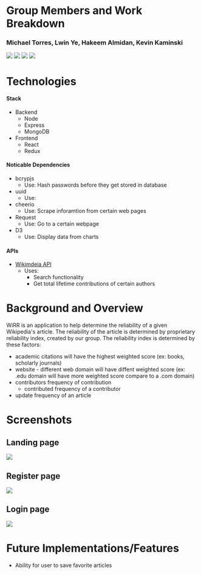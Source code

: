 # Group Members and Work Breakdown
### Michael Torres, Lwin Ye, Hakeem Almidan, Kevin Kaminski

<a href="https://www.mongodb.com/"><img src="https://img.shields.io/badge/Powered%20by-MongoDB-green.svg"/></a>
<a href="#"><img src="https://img.shields.io/badge/Powered%20by-JavaScript-orange.svg"/></a>
<a href="#"><img src="https://img.shields.io/badge/Powered%20by-React/Redux-blue.svg"></a>
<a href="https://github.com"><img src="https://img.shields.io/badge/Hosted%20on-GitHub-brightgreen.svg"/></a>
# Technologies
#### Stack
- Backend
  - Node
  - Express
  - MongoDB
- Frontend
  - React
  - Redux
#### Noticable Dependencies
- bcrypjs
  - Use: Hash passwords before they get stored in database
- uuid
  - Use: 
- cheerio
  - Use: Scrape inforamtion from certain web pages
- Request
  - Use: Go to a certain webpage
- D3
  - Use: Display data from charts
#### APIs
- [Wikimdeia API](https://www.mediawiki.org/wiki/API:Main_page)
  - Uses: 
    - Search functionality
    - Get total lifetime contributions of certain authors
    
# Background and Overview
WiRR is an application to help determine the reliability of a given Wikipedia's article. The reliability of the article is determined by proprietary reliability index, created by our group. The reliability index is determined by these factors:

  - academic citations will have the highest weighted score (ex: books, scholarly journals)
  - website - different web domain will have diffent weighted score (ex: .edu domain will have more weighted score compare to a .com domain)
  - contributors frequency of contribution
    - contributed frequency of a contributor
  - update frequency of an article


# Screenshots
## Landing page
<img src="./client/src/img/landing-page.jpg">

## Register page
<img src="./client/src/img/register-page.jpg">

## Login page
<img src="./client/src/img/login-page.jpg">

# Future Implementations/Features
  - Ability for user to save favorite articles